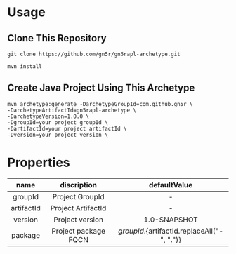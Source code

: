 # Usage

## Clone This Repository
`git clone https://github.com/gn5r/gn5rapl-archetype.git`

`mvn install`

## Create Java Project Using This Archetype

```
mvn archetype:generate -DarchetypeGroupId=com.github.gn5r \
-DarchetypeArtifactId=gn5rapl-archetype \
-DarchetypeVersion=1.0.0 \
-DgroupId=your project groupId \
-DartifactId=your project artifactId \
-Dversion=your project version \
```

# Properties

|    name    |     discription      |                 defaultValue                  |
| :--------: | :------------------: | :-------------------------------------------: |
|  groupId   |   Project GroupId    |                       -                       |
| artifactId |  Project ArtifactId  |                       -                       |
|  version   |   Project version    |                 1.0-SNAPSHOT                  |
|  package   | Project package FQCN | ${groupId}.${artifactId.replaceAll("-", ".")} |
